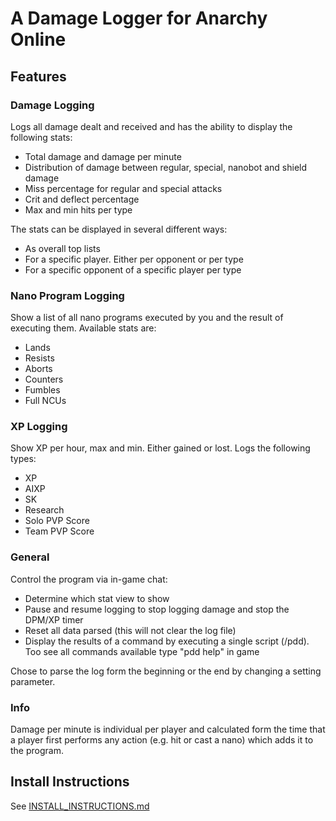 # A Damage Logger for Anarchy Online

## Features
### Damage Logging
Logs all damage dealt and received and has the ability to display the following stats:
* Total damage and damage per minute
* Distribution of damage between regular, special, nanobot and shield damage
* Miss percentage for regular and special attacks
* Crit and deflect percentage
* Max and min hits per type

The stats can be displayed in several different ways:
 * As overall top lists
 * For a specific player. Either per opponent or per type
 * For a specific opponent of a specific player per type

### Nano Program Logging
Show a list of all nano programs executed by you and the result of executing them. Available stats are:
 * Lands
 * Resists
 * Aborts
 * Counters
 * Fumbles
 * Full NCUs

### XP Logging
Show XP per hour, max and min. Either gained or lost. Logs the following types:
* XP
* AIXP
* SK
* Research
* Solo PVP Score
* Team PVP Score


### General
Control the program via in-game chat:
* Determine which stat view to show
* Pause and resume logging to stop logging damage and stop the DPM/XP timer
* Reset all data parsed (this will not clear the log file)
* Display the results of a command by executing a single script (/pdd). Too see all commands available type "pdd help" in game

Chose to parse the log form the beginning or the end by changing a setting parameter.

### Info
Damage per minute is individual per player and calculated form the time that a player first performs any action (e.g. hit or cast a nano) which adds it to the program.

## Install Instructions
See [INSTALL_INSTRUCTIONS.md](INSTALL_INSTRUCTIONS.md)

